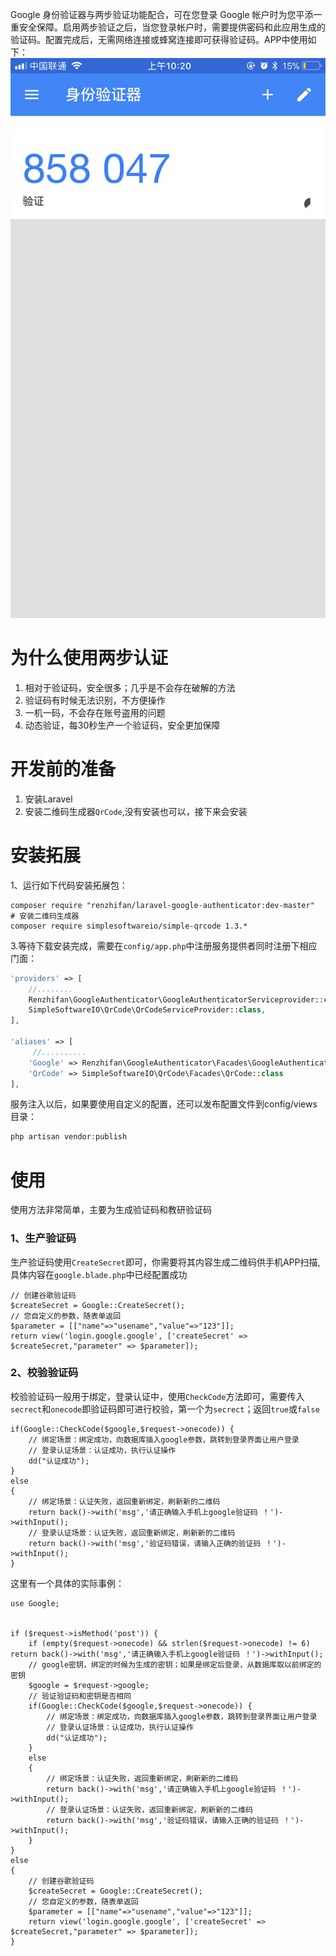 Google 身份验证器与两步验证功能配合，可在您登录 Google 帐户时为您平添一重安全保障。启用两步验证之后，当您登录帐户时，需要提供密码和此应用生成的验证码。配置完成后，无需网络连接或蜂窝连接即可获得验证码。APP中使用如下：
![手机使用google authenticator](https://github.com/earnp/laravel-google-authenticator/blob/master/src/images/google/authenticator.jpg)

# 为什么使用两步认证
1. 相对于验证码，安全很多；几乎是不会存在破解的方法
1. 验证码有时候无法识别，不方便操作
1. 一机一码，不会存在账号盗用的问题
1. 动态验证，每30秒生产一个验证码，安全更加保障

# 开发前的准备  
1. 安装Laravel  
1. 安装二维码生成器`QrCode`,没有安装也可以，接下来会安装

# 安装拓展
1、运行如下代码安装拓展包：
```
composer require "renzhifan/laravel-google-authenticator:dev-master"
# 安装二维码生成器
composer require simplesoftwareio/simple-qrcode 1.3.*

```
3.等待下载安装完成，需要在`config/app.php`中注册服务提供者同时注册下相应门面：
```php
'providers' => [
    //........
    Renzhifan\GoogleAuthenticator\GoogleAuthenticatorServiceprovider::class,
    SimpleSoftwareIO\QrCode\QrCodeServiceProvider::class,
],

'aliases' => [
     //..........
    'Google' => Renzhifan\GoogleAuthenticator\Facades\GoogleAuthenticator::class,
    'QrCode' => SimpleSoftwareIO\QrCode\Facades\QrCode::class
],
```
服务注入以后，如果要使用自定义的配置，还可以发布配置文件到config/views目录：
```php
php artisan vendor:publish
```

# 使用
使用方法非常简单，主要为生成验证码和教研验证码
### 1、生产验证码
生产验证码使用`CreateSecret`即可，你需要将其内容生成二维码供手机APP扫描,具体内容在`google.blade.php`中已经配置成功
```
// 创建谷歌验证码
$createSecret = Google::CreateSecret();
// 您自定义的参数，随表单返回
$parameter = [["name"=>"usename","value"=>"123"]];
return view('login.google.google', ['createSecret' => $createSecret,"parameter" => $parameter]);
```

### 2、校验验证码
校验验证码一般用于绑定，登录认证中，使用`CheckCode`方法即可，需要传入`secrect`和`onecode`即验证码即可进行校验，第一个为`secrect`；返回`true`或`false`

```
if(Google::CheckCode($google,$request->onecode)) {
    // 绑定场景：绑定成功，向数据库插入google参数，跳转到登录界面让用户登录
    // 登录认证场景：认证成功，执行认证操作
    dd("认证成功");
}
else
{
    // 绑定场景：认证失败，返回重新绑定，刷新新的二维码
    return back()->with('msg','请正确输入手机上google验证码 ！')->withInput();
    // 登录认证场景：认证失败，返回重新绑定，刷新新的二维码
    return back()->with('msg','验证码错误，请输入正确的验证码 ！')->withInput();
}
```

这里有一个具体的实际事例：

```
use Google;


if ($request->isMethod('post')) {
    if (empty($request->onecode) && strlen($request->onecode) != 6) return back()->with('msg','请正确输入手机上google验证码 ！')->withInput();
    // google密钥，绑定的时候为生成的密钥；如果是绑定后登录，从数据库取以前绑定的密钥
    $google = $request->google;
    // 验证验证码和密钥是否相同
    if(Google::CheckCode($google,$request->onecode)) {
        // 绑定场景：绑定成功，向数据库插入google参数，跳转到登录界面让用户登录
        // 登录认证场景：认证成功，执行认证操作
        dd("认证成功");
    }
    else
    {
        // 绑定场景：认证失败，返回重新绑定，刷新新的二维码
        return back()->with('msg','请正确输入手机上google验证码 ！')->withInput();
        // 登录认证场景：认证失败，返回重新绑定，刷新新的二维码
        return back()->with('msg','验证码错误，请输入正确的验证码 ！')->withInput();
    }
}
else
{
    // 创建谷歌验证码
    $createSecret = Google::CreateSecret();
    // 您自定义的参数，随表单返回
    $parameter = [["name"=>"usename","value"=>"123"]];
    return view('login.google.google', ['createSecret' => $createSecret,"parameter" => $parameter]);
}
```


